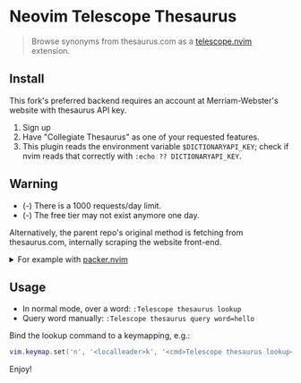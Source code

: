 # Neovim Telescope Thesaurus

> Browse synonyms from thesaurus.com as a [telescope.nvim] extension.

## Install

This fork's preferred backend requires an account at Merriam-Webster's website with thesaurus API key.
1. Sign up
1. Have "Collegiate Thesaurus" as one of your requested features.
1. This plugin reads the environment variable `$DICTIONARYAPI_KEY`; check if nvim reads that correctly with `:echo ?? DICTIONARYAPI_KEY`.

## Warning

- (-) There is a 1000 requests/day limit.
- (-) The free tier may not exist anymore one day.

Alternatively, the parent repo's original method is fetching from thesaurus.com, internally scraping the website front-end.

<details>
<summary>For example with <a href="https://github.com/wbthomason/packer.nvim">packer.nvim</a></summary>

```lua
use {
  'rafi/telescope-thesaurus.nvim',
  requires = { 'nvim-telescope/telescope.nvim' }
}
```

</details>

## Usage

- In normal mode, over a word: `:Telescope thesaurus lookup`
- Query word manually: `:Telescope thesaurus query word=hello`

Bind the lookup command to a keymapping, e.g.:

```lua
vim.keymap.set('n', '<localleader>k', '<cmd>Telescope thesaurus lookup<CR>')
```

Enjoy!

[Neovim]: https://github.com/neovim/neovim
[telescope.nvim]: https://github.com/nvim-telescope/telescope.nvim
